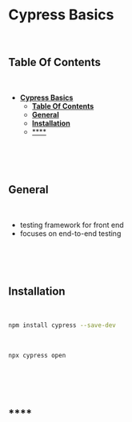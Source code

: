 # **Cypress Basics**
<br>

## **Table Of Contents**
<br>

- [**Cypress Basics**](#cypress-basics)
  - [**Table Of Contents**](#table-of-contents)
  - [**General**](#general)
  - [**Installation**](#installation)
  - [\*\*\*\*](#)

<br>
<br>
<br>

## **General**
<br>

* testing framework for front end
* focuses on end-to-end testing

<br>
<br>
<br>

## **Installation**
<br>

```bash
npm install cypress --save-dev
```

<br>

```bash
npx cypress open
```

<br>
<br>
<br>

## ****
<br>